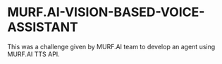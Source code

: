 # MURF.AI-VISION-BASED-VOICE-ASSISTANT
This was a challenge given by MURF.AI team to develop an agent using MURF.AI TTS API.
